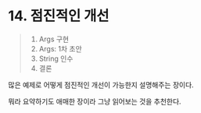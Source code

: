 # 14. 점진적인 개선

> 1. Args 구현
> 2. Args: 1차 초안
> 3. String 인수
> 4. 결론

많은 예제로 어떻게 점진적인 개선이 가능한지 설명해주는 장이다.

뭐라 요약하기도 애매한 장이라 그냥 읽어보는 것을 추천한다.